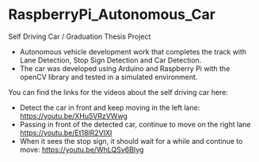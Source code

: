 # RaspberryPi_Autonomous_Car

Self Driving Car / Graduation Thesis Project


- Autonomous vehicle development work that completes the track with Lane Detection, Stop Sign Detection and Car Detection.
- The car was developed using Arduino and Raspberry Pi with the openCV library and tested in a simulated environment.


You can find the links for the videos about the self driving car here:
- Detect the car in front and keep moving in the left lane: https://youtu.be/XHu5VRzVWwg
- Passing in front of the detected car, continue to move on the right lane https://youtu.be/Et18lR2VIXI
- When it sees the stop sign, it should wait for a while and continue to move: https://youtu.be/WhLQSv6BIyg
